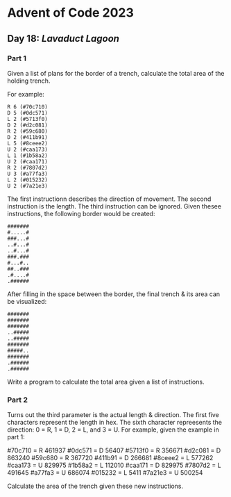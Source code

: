 # Advent of Code 2023
## Day 18: *Lavaduct Lagoon*

### Part 1

Given a list of plans for the border of a trench, calculate the total area of the holding trench.

For example:
```
R 6 (#70c710)
D 5 (#0dc571)
L 2 (#5713f0)
D 2 (#d2c081)
R 2 (#59c680)
D 2 (#411b91)
L 5 (#8ceee2)
U 2 (#caa173)
L 1 (#1b58a2)
U 2 (#caa171)
R 2 (#7807d2)
U 3 (#a77fa3)
L 2 (#015232)
U 2 (#7a21e3)
```

The first instructionn describes the direction of movement. The second instruction is the length. The third instruction can be ignored. Given thesee instructions, the following border would be created:
```
#######
#.....#
###...#
..#...#
..#...#
###.###
#...#..
##..###
.#....#
.######
```

After filling in the space between the border, the final trench & its area can be visualized:
```
#######
#######
#######
..#####
..#####
#######
#####..
#######
.######
.######
```

Write a program to calculate the total area given a list of instructions.

### Part 2

Turns out the third parameter is the actual length & direction. The first five characters represent the length in hex. The sixth character repreesents the direction: 0 = R, 1 = D, 2 = L, and 3 = U. For example, given the example in part 1:

#70c710 = R 461937
#0dc571 = D 56407
#5713f0 = R 356671
#d2c081 = D 863240
#59c680 = R 367720
#411b91 = D 266681
#8ceee2 = L 577262
#caa173 = U 829975
#1b58a2 = L 112010
#caa171 = D 829975
#7807d2 = L 491645
#a77fa3 = U 686074
#015232 = L 5411
#7a21e3 = U 500254

Calculate the area of the trench given these new instructions.
